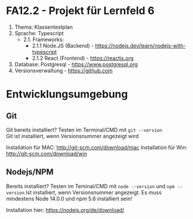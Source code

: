 # FA12.2 - Projekt für Lernfeld 6
1. Thema: Klassentestplan
2. Sprache: Typescript
    - 2.1. Frameworks:
      - 2.1.1 Node.JS (Backend) - https://nodejs.dev/learn/nodejs-with-typescript
      - 2.1.2 React (Frontend) - https://reactjs.org
3. Database: Postgresql - https://www.postgresql.org 
4. Versionsverwaltung - https://github.com

# Entwicklungsumgebung
## Git
Git bereits installiert? Testen im Terminal/CMD mit `git --version`  
Git ist installiert, wenn Versionsnummer angezeigt wird

Installation für MAC: http://git-scm.com/download/mac
Installation für Win: http://git-scm.com/download/win

## Nodejs/NPM
Bereits installiert? Testen im Teminal/CMD mit `node --version` und `npm --version` 
Ist installiert, wenn Versionsnummer angezeigt. Es muss mindestens Node 14.0.0 und npm 5.6 installiert sein!

Installation hier: https://nodejs.org/de/download/



